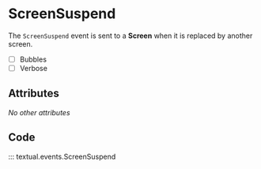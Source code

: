 # ScreenSuspend

The `ScreenSuspend` event is sent to a **Screen** when it is replaced by another screen.

- [ ] Bubbles
- [ ] Verbose

## Attributes

_No other attributes_

## Code

::: textual.events.ScreenSuspend
